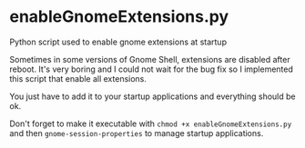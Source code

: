 enableGnomeExtensions.py
========================

Python script used to enable gnome extensions at startup

Sometimes in some versions of Gnome Shell, extensions are disabled after reboot. It's very boring and I could not wait for the bug fix so I implemented this script that enable all extensions.

You just have to add it to your startup applications and everything should be ok.

Don't forget to make it executable with `chmod +x enableGnomeExtensions.py` and then `gnome-session-properties` to manage startup applications.